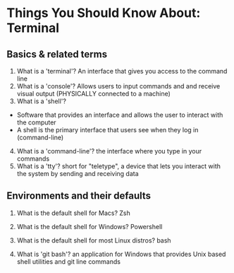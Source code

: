 # Things You Should Know About: Terminal

## Basics & related terms

1. What is a 'terminal'? An interface that gives you access to the command line
2. What is a 'console'? Allows users to input commands and and receive visual output (PHYSICALLY connected to a machine)
3. What is a 'shell'?

- Software that provides an interface and allows the user to interact with the computer
- A shell is the primary interface that users see when they log in (command-line)

4. What is a 'command-line'? the interface where you type in your commands
5. What is a 'tty'? short for "teletype", a device that lets you interact with the system by sending and receiving data

## Environments and their defaults

1.  What is the default shell for Macs? Zsh

2.  What is the default shell for Windows? Powershell

3.  What is the default shell for most Linux distros? bash

4.  What is 'git bash'? an application for Windows that provides Unix based shell utilities and git line commands
